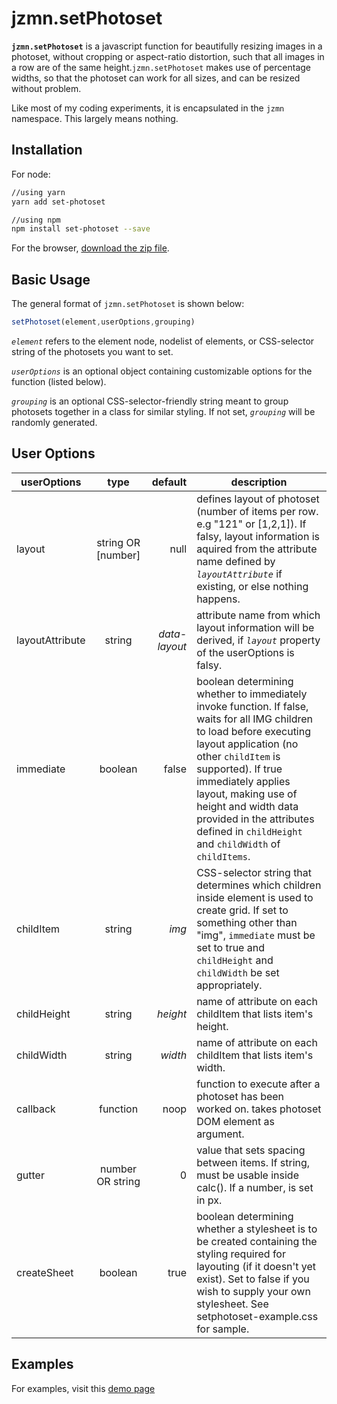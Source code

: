 jzmn.setPhotoset
================
**`jzmn.setPhotoset`** is a javascript function for beautifully resizing images in a photoset, without cropping or aspect-ratio distortion, such that all images in a row are of the same height.`jzmn.setPhotoset` makes use of percentage widths, so that the photoset can work for all sizes, and can be resized without problem.

Like most of my coding experiments, it is encapsulated in the `jzmn` namespace. This largely means nothing.

Installation
------------
For node:
```bash
//using yarn
yarn add set-photoset

//using npm
npm install set-photoset --save
```
For the browser, [download the zip file](https://github.com/JZumun/setPhotoset/zipball/master).

Basic Usage
-----------
The general format of `jzmn.setPhotoset` is shown below:
```javascript
setPhotoset(element,userOptions,grouping)
```
*`element`* refers to the element node, nodelist of elements, or CSS-selector string of the photosets you want to set.

*`userOptions`* is an optional object containing customizable options for the function (listed below).

*`grouping`* is an optional CSS-selector-friendly string meant to group photosets together in a class for similar styling. If not set, *`grouping`* will be randomly generated.

User Options
------------
| userOptions        | type           | default  | description |
| ------------- |:-------------:| -----:| ---- |
| layout     	| string OR [number]| null 		| defines layout of photoset (number of items per row. e.g "121" or [1,2,1]). If falsy, layout information is aquired from the attribute name defined by *`layoutAttribute`* if existing, or else nothing happens. |
| layoutAttribute | string			| *data-layout* | attribute name from which layout information will be derived, if *`layout`* property of the userOptions is falsy. |
| immediate    	| boolean      		| false 	| boolean determining whether to immediately invoke function. If false, waits for all IMG children to load before executing layout application (no other `childItem` is supported). If true immediately applies layout, making use of height and width data provided in the attributes defined in `childHeight` and `childWidth` of `childItems`. |
| childItem		| string			| *img*		| CSS-selector string that determines which children inside element is used to create grid. If set to something other than "img", `immediate` must be set to true and `childHeight` and `childWidth` be set appropriately.|
| childHeight 	| string      		| *height* 	| name of attribute on each childItem that lists item's height. |
| childWidth 	| string      		| *width* 	| name of attribute on each childItem that lists item's width. |
| callback		| function			| noop  	| function to execute after a photoset has been worked on. takes photoset DOM element as argument. |
| gutter 		| number OR string 	| 0 		| value that sets spacing between items. If string, must be usable inside calc(). If a number, is set in px. |
| createSheet   | boolean 			| true 		| boolean determining whether a stylesheet is to be created containing the styling required for layouting (if it doesn't yet exist). Set to false if you wish to supply your own stylesheet. See setphotoset-example.css for sample.|

Examples
--------

For examples, visit this [demo page](http://jzumun.github.io/setPhotoset/)
